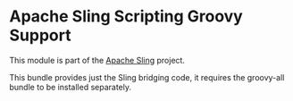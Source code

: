 # Apache Sling Scripting Groovy Support

This module is part of the [Apache Sling](https://sling.apache.org) project.

This bundle provides just the Sling bridging code, it requires the groovy-all bundle
to be installed separately.
